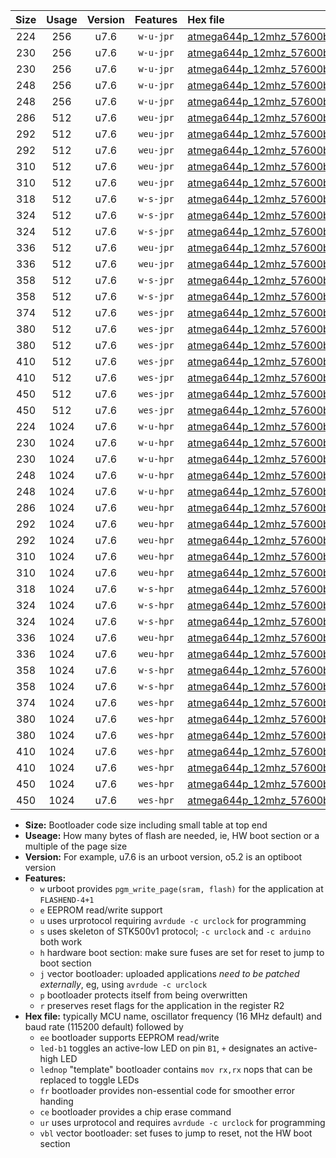 |Size|Usage|Version|Features|Hex file|
|:-:|:-:|:-:|:-:|:--|
|224|256|u7.6|`w-u-jpr`|[atmega644p_12mhz_57600bps_ur_vbl.hex](https://raw.githubusercontent.com/stefanrueger/urboot/main//atmega644p_12mhz_57600bps_ur_vbl.hex)|
|230|256|u7.6|`w-u-jpr`|[atmega644p_12mhz_57600bps_led+b0_ur_vbl.hex](https://raw.githubusercontent.com/stefanrueger/urboot/main//atmega644p_12mhz_57600bps_led+b0_ur_vbl.hex)|
|230|256|u7.6|`w-u-jpr`|[atmega644p_12mhz_57600bps_lednop_ur_vbl.hex](https://raw.githubusercontent.com/stefanrueger/urboot/main//atmega644p_12mhz_57600bps_lednop_ur_vbl.hex)|
|248|256|u7.6|`w-u-jpr`|[atmega644p_12mhz_57600bps_led+b0_fr_ur_vbl.hex](https://raw.githubusercontent.com/stefanrueger/urboot/main//atmega644p_12mhz_57600bps_led+b0_fr_ur_vbl.hex)|
|248|256|u7.6|`w-u-jpr`|[atmega644p_12mhz_57600bps_lednop_fr_ur_vbl.hex](https://raw.githubusercontent.com/stefanrueger/urboot/main//atmega644p_12mhz_57600bps_lednop_fr_ur_vbl.hex)|
|286|512|u7.6|`weu-jpr`|[atmega644p_12mhz_57600bps_ee_ur_vbl.hex](https://raw.githubusercontent.com/stefanrueger/urboot/main//atmega644p_12mhz_57600bps_ee_ur_vbl.hex)|
|292|512|u7.6|`weu-jpr`|[atmega644p_12mhz_57600bps_ee_led+b0_ur_vbl.hex](https://raw.githubusercontent.com/stefanrueger/urboot/main//atmega644p_12mhz_57600bps_ee_led+b0_ur_vbl.hex)|
|292|512|u7.6|`weu-jpr`|[atmega644p_12mhz_57600bps_ee_lednop_ur_vbl.hex](https://raw.githubusercontent.com/stefanrueger/urboot/main//atmega644p_12mhz_57600bps_ee_lednop_ur_vbl.hex)|
|310|512|u7.6|`weu-jpr`|[atmega644p_12mhz_57600bps_ee_led+b0_fr_ur_vbl.hex](https://raw.githubusercontent.com/stefanrueger/urboot/main//atmega644p_12mhz_57600bps_ee_led+b0_fr_ur_vbl.hex)|
|310|512|u7.6|`weu-jpr`|[atmega644p_12mhz_57600bps_ee_lednop_fr_ur_vbl.hex](https://raw.githubusercontent.com/stefanrueger/urboot/main//atmega644p_12mhz_57600bps_ee_lednop_fr_ur_vbl.hex)|
|318|512|u7.6|`w-s-jpr`|[atmega644p_12mhz_57600bps_vbl.hex](https://raw.githubusercontent.com/stefanrueger/urboot/main//atmega644p_12mhz_57600bps_vbl.hex)|
|324|512|u7.6|`w-s-jpr`|[atmega644p_12mhz_57600bps_led+b0_vbl.hex](https://raw.githubusercontent.com/stefanrueger/urboot/main//atmega644p_12mhz_57600bps_led+b0_vbl.hex)|
|324|512|u7.6|`w-s-jpr`|[atmega644p_12mhz_57600bps_lednop_vbl.hex](https://raw.githubusercontent.com/stefanrueger/urboot/main//atmega644p_12mhz_57600bps_lednop_vbl.hex)|
|336|512|u7.6|`weu-jpr`|[atmega644p_12mhz_57600bps_ee_led+b0_fr_ce_ur_vbl.hex](https://raw.githubusercontent.com/stefanrueger/urboot/main//atmega644p_12mhz_57600bps_ee_led+b0_fr_ce_ur_vbl.hex)|
|336|512|u7.6|`weu-jpr`|[atmega644p_12mhz_57600bps_ee_lednop_fr_ce_ur_vbl.hex](https://raw.githubusercontent.com/stefanrueger/urboot/main//atmega644p_12mhz_57600bps_ee_lednop_fr_ce_ur_vbl.hex)|
|358|512|u7.6|`w-s-jpr`|[atmega644p_12mhz_57600bps_led+b0_fr_vbl.hex](https://raw.githubusercontent.com/stefanrueger/urboot/main//atmega644p_12mhz_57600bps_led+b0_fr_vbl.hex)|
|358|512|u7.6|`w-s-jpr`|[atmega644p_12mhz_57600bps_lednop_fr_vbl.hex](https://raw.githubusercontent.com/stefanrueger/urboot/main//atmega644p_12mhz_57600bps_lednop_fr_vbl.hex)|
|374|512|u7.6|`wes-jpr`|[atmega644p_12mhz_57600bps_ee_vbl.hex](https://raw.githubusercontent.com/stefanrueger/urboot/main//atmega644p_12mhz_57600bps_ee_vbl.hex)|
|380|512|u7.6|`wes-jpr`|[atmega644p_12mhz_57600bps_ee_led+b0_vbl.hex](https://raw.githubusercontent.com/stefanrueger/urboot/main//atmega644p_12mhz_57600bps_ee_led+b0_vbl.hex)|
|380|512|u7.6|`wes-jpr`|[atmega644p_12mhz_57600bps_ee_lednop_vbl.hex](https://raw.githubusercontent.com/stefanrueger/urboot/main//atmega644p_12mhz_57600bps_ee_lednop_vbl.hex)|
|410|512|u7.6|`wes-jpr`|[atmega644p_12mhz_57600bps_ee_led+b0_fr_vbl.hex](https://raw.githubusercontent.com/stefanrueger/urboot/main//atmega644p_12mhz_57600bps_ee_led+b0_fr_vbl.hex)|
|410|512|u7.6|`wes-jpr`|[atmega644p_12mhz_57600bps_ee_lednop_fr_vbl.hex](https://raw.githubusercontent.com/stefanrueger/urboot/main//atmega644p_12mhz_57600bps_ee_lednop_fr_vbl.hex)|
|450|512|u7.6|`wes-jpr`|[atmega644p_12mhz_57600bps_ee_led+b0_fr_ce_vbl.hex](https://raw.githubusercontent.com/stefanrueger/urboot/main//atmega644p_12mhz_57600bps_ee_led+b0_fr_ce_vbl.hex)|
|450|512|u7.6|`wes-jpr`|[atmega644p_12mhz_57600bps_ee_lednop_fr_ce_vbl.hex](https://raw.githubusercontent.com/stefanrueger/urboot/main//atmega644p_12mhz_57600bps_ee_lednop_fr_ce_vbl.hex)|
|224|1024|u7.6|`w-u-hpr`|[atmega644p_12mhz_57600bps_ur.hex](https://raw.githubusercontent.com/stefanrueger/urboot/main//atmega644p_12mhz_57600bps_ur.hex)|
|230|1024|u7.6|`w-u-hpr`|[atmega644p_12mhz_57600bps_led+b0_ur.hex](https://raw.githubusercontent.com/stefanrueger/urboot/main//atmega644p_12mhz_57600bps_led+b0_ur.hex)|
|230|1024|u7.6|`w-u-hpr`|[atmega644p_12mhz_57600bps_lednop_ur.hex](https://raw.githubusercontent.com/stefanrueger/urboot/main//atmega644p_12mhz_57600bps_lednop_ur.hex)|
|248|1024|u7.6|`w-u-hpr`|[atmega644p_12mhz_57600bps_led+b0_fr_ur.hex](https://raw.githubusercontent.com/stefanrueger/urboot/main//atmega644p_12mhz_57600bps_led+b0_fr_ur.hex)|
|248|1024|u7.6|`w-u-hpr`|[atmega644p_12mhz_57600bps_lednop_fr_ur.hex](https://raw.githubusercontent.com/stefanrueger/urboot/main//atmega644p_12mhz_57600bps_lednop_fr_ur.hex)|
|286|1024|u7.6|`weu-hpr`|[atmega644p_12mhz_57600bps_ee_ur.hex](https://raw.githubusercontent.com/stefanrueger/urboot/main//atmega644p_12mhz_57600bps_ee_ur.hex)|
|292|1024|u7.6|`weu-hpr`|[atmega644p_12mhz_57600bps_ee_led+b0_ur.hex](https://raw.githubusercontent.com/stefanrueger/urboot/main//atmega644p_12mhz_57600bps_ee_led+b0_ur.hex)|
|292|1024|u7.6|`weu-hpr`|[atmega644p_12mhz_57600bps_ee_lednop_ur.hex](https://raw.githubusercontent.com/stefanrueger/urboot/main//atmega644p_12mhz_57600bps_ee_lednop_ur.hex)|
|310|1024|u7.6|`weu-hpr`|[atmega644p_12mhz_57600bps_ee_led+b0_fr_ur.hex](https://raw.githubusercontent.com/stefanrueger/urboot/main//atmega644p_12mhz_57600bps_ee_led+b0_fr_ur.hex)|
|310|1024|u7.6|`weu-hpr`|[atmega644p_12mhz_57600bps_ee_lednop_fr_ur.hex](https://raw.githubusercontent.com/stefanrueger/urboot/main//atmega644p_12mhz_57600bps_ee_lednop_fr_ur.hex)|
|318|1024|u7.6|`w-s-hpr`|[atmega644p_12mhz_57600bps.hex](https://raw.githubusercontent.com/stefanrueger/urboot/main//atmega644p_12mhz_57600bps.hex)|
|324|1024|u7.6|`w-s-hpr`|[atmega644p_12mhz_57600bps_led+b0.hex](https://raw.githubusercontent.com/stefanrueger/urboot/main//atmega644p_12mhz_57600bps_led+b0.hex)|
|324|1024|u7.6|`w-s-hpr`|[atmega644p_12mhz_57600bps_lednop.hex](https://raw.githubusercontent.com/stefanrueger/urboot/main//atmega644p_12mhz_57600bps_lednop.hex)|
|336|1024|u7.6|`weu-hpr`|[atmega644p_12mhz_57600bps_ee_led+b0_fr_ce_ur.hex](https://raw.githubusercontent.com/stefanrueger/urboot/main//atmega644p_12mhz_57600bps_ee_led+b0_fr_ce_ur.hex)|
|336|1024|u7.6|`weu-hpr`|[atmega644p_12mhz_57600bps_ee_lednop_fr_ce_ur.hex](https://raw.githubusercontent.com/stefanrueger/urboot/main//atmega644p_12mhz_57600bps_ee_lednop_fr_ce_ur.hex)|
|358|1024|u7.6|`w-s-hpr`|[atmega644p_12mhz_57600bps_led+b0_fr.hex](https://raw.githubusercontent.com/stefanrueger/urboot/main//atmega644p_12mhz_57600bps_led+b0_fr.hex)|
|358|1024|u7.6|`w-s-hpr`|[atmega644p_12mhz_57600bps_lednop_fr.hex](https://raw.githubusercontent.com/stefanrueger/urboot/main//atmega644p_12mhz_57600bps_lednop_fr.hex)|
|374|1024|u7.6|`wes-hpr`|[atmega644p_12mhz_57600bps_ee.hex](https://raw.githubusercontent.com/stefanrueger/urboot/main//atmega644p_12mhz_57600bps_ee.hex)|
|380|1024|u7.6|`wes-hpr`|[atmega644p_12mhz_57600bps_ee_led+b0.hex](https://raw.githubusercontent.com/stefanrueger/urboot/main//atmega644p_12mhz_57600bps_ee_led+b0.hex)|
|380|1024|u7.6|`wes-hpr`|[atmega644p_12mhz_57600bps_ee_lednop.hex](https://raw.githubusercontent.com/stefanrueger/urboot/main//atmega644p_12mhz_57600bps_ee_lednop.hex)|
|410|1024|u7.6|`wes-hpr`|[atmega644p_12mhz_57600bps_ee_led+b0_fr.hex](https://raw.githubusercontent.com/stefanrueger/urboot/main//atmega644p_12mhz_57600bps_ee_led+b0_fr.hex)|
|410|1024|u7.6|`wes-hpr`|[atmega644p_12mhz_57600bps_ee_lednop_fr.hex](https://raw.githubusercontent.com/stefanrueger/urboot/main//atmega644p_12mhz_57600bps_ee_lednop_fr.hex)|
|450|1024|u7.6|`wes-hpr`|[atmega644p_12mhz_57600bps_ee_led+b0_fr_ce.hex](https://raw.githubusercontent.com/stefanrueger/urboot/main//atmega644p_12mhz_57600bps_ee_led+b0_fr_ce.hex)|
|450|1024|u7.6|`wes-hpr`|[atmega644p_12mhz_57600bps_ee_lednop_fr_ce.hex](https://raw.githubusercontent.com/stefanrueger/urboot/main//atmega644p_12mhz_57600bps_ee_lednop_fr_ce.hex)|

- **Size:** Bootloader code size including small table at top end
- **Useage:** How many bytes of flash are needed, ie, HW boot section or a multiple of the page size
- **Version:** For example, u7.6 is an urboot version, o5.2 is an optiboot version
- **Features:**
  + `w` urboot provides `pgm_write_page(sram, flash)` for the application at `FLASHEND-4+1`
  + `e` EEPROM read/write support
  + `u` uses urprotocol requiring `avrdude -c urclock` for programming
  + `s` uses skeleton of STK500v1 protocol; `-c urclock` and `-c arduino` both work
  + `h` hardware boot section: make sure fuses are set for reset to jump to boot section
  + `j` vector bootloader: uploaded applications *need to be patched externally*, eg, using `avrdude -c urclock`
  + `p` bootloader protects itself from being overwritten
  + `r` preserves reset flags for the application in the register R2
- **Hex file:** typically MCU name, oscillator frequency (16 MHz default) and baud rate (115200 default) followed by
  + `ee` bootloader supports EEPROM read/write
  + `led-b1` toggles an active-low LED on pin `B1`, `+` designates an active-high LED
  + `lednop` "template" bootloader contains `mov rx,rx` nops that can be replaced to toggle LEDs
  + `fr` bootloader provides non-essential code for smoother error handing
  + `ce` bootloader provides a chip erase command
  + `ur` uses urprotocol and requires `avrdude -c urclock` for programming
  + `vbl` vector bootloader: set fuses to jump to reset, not the HW boot section
